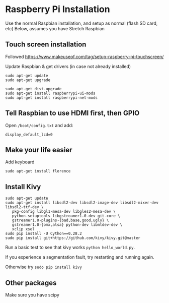# Raspberry Pi Installation

Use the normal Raspbian installation, and setup as normal (flash SD card, etc)
Below, assumes you have Stretch Raspbian

## Touch screen installation

Followed https://www.makeuseof.com/tag/setup-raspberry-pi-touchscreen/

Update Raspbian & get drivers (in case not already installed)
```
sudo apt-get update
sudo apt-get upgrade

sudo apt-get dist-upgrade
sudo apt-get install raspberrypi-ui-mods
sudo apt-get install raspberrypi-net-mods
```

## Tell Raspbian to use HDMI first, then GPIO

Open `/boot/config.txt` and add:
```
display_default_lcd=0

```

## Make your life easier

Add keyboard 
```
sudo apt-get install florence
```

## Install Kivy
```
sudo apt-get update
sudo apt-get install libsdl2-dev libsdl2-image-dev libsdl2-mixer-dev libsdl2-ttf-dev \
   pkg-config libgl1-mesa-dev libgles2-mesa-dev \
   python-setuptools libgstreamer1.0-dev git-core \
   gstreamer1.0-plugins-{bad,base,good,ugly} \
   gstreamer1.0-{omx,alsa} python-dev libmtdev-dev \
   xclip xsel
sudo pip install -U Cython==0.28.2
sudo pip install git+https://github.com/kivy/kivy.git@master
```

Run a basic test to see that kivy works `python hello_world.py`.

If you experience a segmentation fault, try restarting and running again.

Otherwise try ```sudo pip install kivy``` 


## Other packages

Make sure you have scipy
